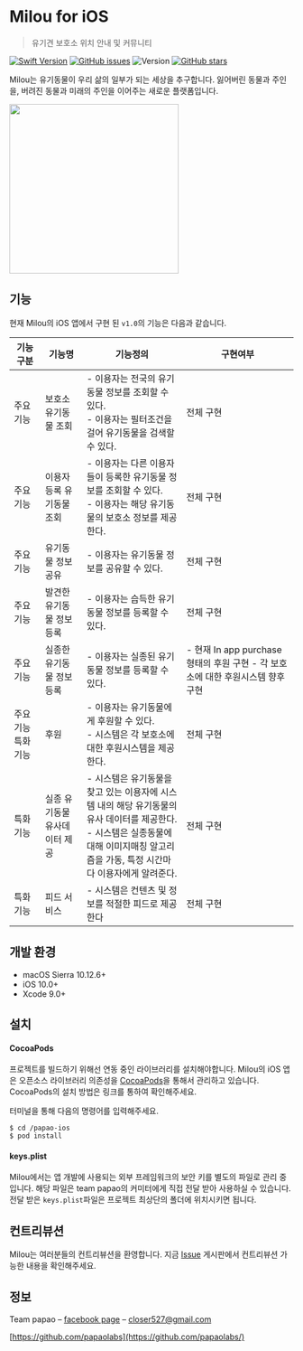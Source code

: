 # Milou for iOS
> 유기견 보호소 위치 안내 및 커뮤니티

[![Swift Version][swift-image]][swift-url] [![GitHub issues](https://img.shields.io/github/issues/papaolabs/papao-ios.svg)](https://github.com/papaolabs/papao-ios/issues) ![Version][version-image] [![GitHub stars](https://img.shields.io/github/stars/papaolabs/papao-ios.svg)](https://github.com/papaolabs/papao-ios/stargazers)

Milou는 유기동물이 우리 삶의 일부가 되는 세상을 추구합니다. 잃어버린 동물과 주인을, 버려진 동물과 미래의 주인을 이어주는 새로운 플랫폼입니다.

<img src="https://cdn-pro.dprcdn.net/files/acc_602616/8gnBHn" width=300>

## 기능

현재 Milou의 iOS 앱에서 구현 된 `v1.0`의 기능은 다음과 같습니다.

| 기능 구분 | 기능명 | 기능정의 | 구현여부 |
|-------------------|-------------------------------|----------------------------------------------------------------------------------------------------------------------------------------------------------------------------------------|---------------------------------------------------------------------------------|
| 주요기능 | 보호소 유기동물 조회 | - 이용자는 전국의 유기동물 정보를 조회할 수 있다. <br>- 이용자는 필터조건을 걸어 유기동물을 검색할 수 있다. | 전체 구현 |
| 주요기능 | 이용자등록 유기동물 조회 | - 이용자는 다른 이용자들이 등록한 유기동물 정보를 조회할 수 있다. <br>- 이용자는 해당 유기동물의 보호소 정보를 제공한다. | 전체 구현 |
| 주요기능 | 유기동물 정보 공유 | - 이용자는 유기동물 정보를 공유할 수 있다. | 전체 구현 |
| 주요기능 | 발견한 유기동물 정보 등록 | - 이용자는 습득한 유기동물 정보를 등록할 수 있다. | 전체 구현 |
| 주요기능 | 실종한 유기동물 정보 등록 | - 이용자는 실종된 유기동물 정보를 등록할 수 있다. | - 현재 In app purchase 형태의 후원 구현 - 각 보호소에 대한 후원시스템 향후 구현 |
| 주요기능 특화기능 | 후원 | - 이용자는 유기동물에게 후원할 수 있다.<br>- 시스템은 각 보호소에 대한 후원시스템을 제공한다. | 전체 구현 |
| 특화기능 | 실종 유기동물 유사데이터 제공 | - 시스템은 유기동물을 찾고 있는 이용자에 시스템 내의 해당 유기동물의 유사 데이터를 제공한다. <br>- 시스템은 실종동물에 대해 이미지매칭 알고리즘을 가동, 특정 시간마다 이용자에게 알려준다. | 전체 구현 |
| 특화기능 | 피드 서비스 | - 시스템은 컨텐츠 및 정보를 적절한 피드로 제공한다 | 전체 구현 |


## 개발 환경

- macOS Sierra 10.12.6+
- iOS 10.0+
- Xcode 9.0+

## 설치

#### CocoaPods
프로젝트를 빌드하기 위해선 연동 중인 라이브러리를 설치해야합니다.
Milou의 iOS 앱은 오픈소스 라이브러리 의존성을 [CocoaPods](http://cocoapods.org/)을 통해서 관리하고 있습니다.
CocoaPods의 설치 방법은 링크를 통하여 확인해주세요.

터미널을 통해 다음의 명령어를 입력해주세요.

```shell
$ cd /papao-ios
$ pod install
```

#### keys.plist
Milou에서는 앱 개발에 사용되는 외부 프레임워크의 보안 키를 별도의 파일로 관리 중입니다.
해당 파일은 team papao의 커미터에게 직접 전달 받아 사용하실 수 있습니다.
전달 받은 `keys.plist`파일은 프로젝트 최상단의 폴더에 위치시키면 됩니다.

## 컨트리뷰션

Milou는 여러분들의 컨트리뷰션을 환영합니다. 지금 [Issue](https://github.com/papaolabs/papao-ios/issues) 게시판에서 컨트리뷰션 가능한 내용을 확인해주세요.

## 정보

Team papao – [facebook page](https://www.facebook.com/pg/papaolabs) – closer527@gmail.com

[https://github.com/papaolabs](https://github.com/papaolabs/)

[swift-image]:https://img.shields.io/badge/swift-4.0-orange.svg
[swift-url]: https://swift.org/
[license-image]: https://img.shields.io/badge/License-MIT-blue.svg
[license-url]: LICENSE
[version-image]: https://img.shields.io/badge/version-v1.0-fc4e75.svg